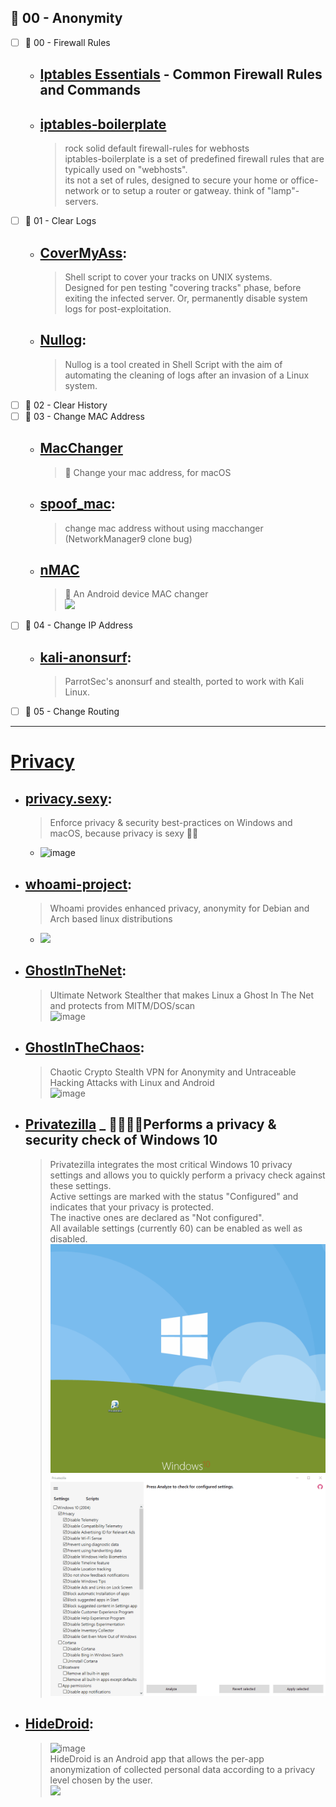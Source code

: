 ## 🔸 00 - Anonymity
  - [ ] 🔸 00 - Firewall Rules
    - ## [Iptables Essentials](https://github.com/trimstray/iptables-essentials) - Common Firewall Rules and Commands
    - ## [iptables-boilerplate](https://github.com/bmaeser/iptables-boilerplate) 
      > rock solid default firewall-rules for webhosts <br>
      > iptables-boilerplate is a set of predefined firewall rules that are typically used on "webhosts". <br>
      > its not a set of rules, designed to secure your home or office-network or to setup a router or gatweay. think of "lamp"-servers.
  - [ ] 🔸 01 - Clear Logs
      - ## [CoverMyAss](https://github.com/sundowndev/covermyass): 
        > Shell script to cover your tracks on UNIX systems. <br> Designed for pen testing "covering tracks" phase, before exiting the infected server. Or, permanently disable system logs for post-exploitation.
      - ## [Nullog](https://github.com/MrEmpy/Nullog): 
        > Nullog is a tool created in Shell Script with the aim of automating the cleaning of logs after an invasion of a Linux system.
  - [ ] 🔸 02 - Clear History
  - [ ] 🔸 03 - Change MAC Address
    - ## [MacChanger](https://github.com/shilch/macchanger)
      >  Change your mac address, for macOS
    - ## [spoof_mac](https://github.com/r00t-3xp10it/spoof_mac):
      > change mac address without using macchanger (NetworkManager9 clone bug)
    - ## [nMAC](https://github.com/ViRb3/nMAC) 
      > 📱 An Android device MAC changer <br>
      > ![](https://camo.githubusercontent.com/61e3f281c6b985684215d901c09b5a1f38d123eee16f7b0816576fbac7a55493/68747470733a2f2f692e696d6775722e636f6d2f517a66526632482e706e67) 
  - [ ] 🔸 04 - Change IP Address
    - ## [kali-anonsurf](https://github.com/Und3rf10w/kali-anonsurf): 
      > ParrotSec's anonsurf and stealth, ported to work with Kali Linux.
  - [ ] 🔸 05 - Change Routing    

---

# [Privacy](./Privacy)
  - ## [privacy.sexy](https://github.com/undergroundwires/privacy.sexy): 
    > Enforce privacy & security best-practices on Windows and macOS, because privacy is sexy 🍑🍆
      - ![image](https://user-images.githubusercontent.com/51442719/173209053-0826e8cc-2c15-4a03-8176-301781cf1744.png)

  - ## [whoami-project](https://github.com/owerdogan/whoami-project): 
    > Whoami provides enhanced privacy, anonymity for Debian and Arch based linux distributions
      - ![](https://user-images.githubusercontent.com/59175356/124754970-cc8d4c80-def8-11eb-8606-02c6cdd7f5a2.gif)

  - ## [GhostInTheNet](https://github.com/cryptolok/GhostInTheNet):
    > Ultimate Network Stealther that makes Linux a Ghost In The Net and protects from MITM/DOS/scan <br>
    > ![image](https://user-images.githubusercontent.com/51442719/173354119-b9ba0b55-9d37-4ff6-8f78-02cedd4aa8a0.png)

  - ## [GhostInTheChaos](https://github.com/cryptolok/GhostInTheChaos):
    > Chaotic Crypto Stealth VPN for Anonymity and Untraceable Hacking Attacks with Linux and Android <br>
    > ![image](https://user-images.githubusercontent.com/51442719/173354473-6c56ff32-a76d-4224-b3d4-d60b14eb8313.png)

  - ## [Privatezilla](https://github.com/builtbybel/privatezilla) _ 👀👮🐢🔥Performs a privacy & security check of Windows 10
    > Privatezilla integrates the most critical Windows 10 privacy settings and allows you to quickly perform a privacy check against these settings. <br>
    >  Active settings are marked with the status "Configured" and indicates that your privacy is protected. <br>
    >  The inactive ones are declared as "Not configured". <br>
    >  All available settings (currently 60) can be enabled as well as disabled.
    >  ![](https://github.com/builtbybel/privatezilla/raw/master/assets/intro.gif) <br>
    >  ![](https://github.com/builtbybel/privatezilla/raw/master/assets/community-pkg.gif)

  - ## [HideDroid](https://github.com/Mobile-IoT-Security-Lab/HideDroid):
    > ![image](https://user-images.githubusercontent.com/51442719/173509846-2fa01486-132d-4b14-b5b2-3d5b805800f5.png) <br>
    > HideDroid is an Android app that allows the per-app anonymization of collected personal data according to a privacy level chosen by the user. <br>
    > ![](https://github.com/Mobile-IoT-Security-Lab/HideDroid/raw/main/img/app_screenshot.png)
  
 


 
   
